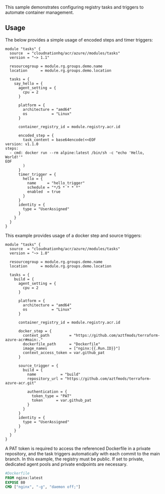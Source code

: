 This sample demonstrates configuring registry tasks and triggers to automate container management.

## Usage

The below provides a simple usage of encoded steps and timer triggers:

```hcl
module "tasks" {
  source  = "cloudnationhq/acr/azure//modules/tasks"
  version = "~> 1.1"

  resourcegroup = module.rg.groups.demo.name
  location      = module.rg.groups.demo.location

  tasks = {
    say_hello = {
      agent_setting = {
        cpu = 2
      }

      platform = {
        architecture = "amd64"
        os           = "Linux"
      }

      container_registry_id = module.registry.acr.id

      encoded_step = {
        task_content = base64encode(<<EOF
version: v1.1.0
steps:
  - cmd: docker run --rm alpine:latest /bin/sh -c "echo 'Hello, World!'"
EOF
        )
      }
      timer_trigger = {
        hello = {
          name     = "hello_trigger"
          schedule = "*/5 * * * *"
          enabled  = true
        }
      }
      identity = {
        type = "UserAssigned"
      }
    }
  }
}
```

This example provides usage of a docker step and source triggers:

```hcl
module "tasks" {
  source  = "cloudnationhq/acr/azure//modules/tasks"
  version = "~> 1.0"

  resourcegroup = module.rg.groups.demo.name
  location      = module.rg.groups.demo.location

  tasks = {
    build = {
      agent_setting = {
        cpu = 2
      }

      platform = {
        architecture = "amd64"
        os           = "Linux"
      }

      container_registry_id = module.registry.acr.id

      docker_step = {
        context_path         = "https://github.com/aztfmods/terraform-azure-acr#main:."
        dockerfile_path      = "Dockerfile"
        image_names          = ["nginx:{{.Run.ID}}"]
        context_access_token = var.github_pat
      }

      source_trigger = {
        build = {
          name           = "build"
          repository_url = "https://github.com/aztfmods/terraform-azure-acr.git"

          authentication = {
            token_type = "PAT"
            token      = var.github_pat
          }
        }
      }
      identity = {
        type = "UserAssigned"
      }
    }
  }
}
```

A PAT token is required to access the referenced Dockerfile in a private repository, and the task triggers automatically with each commit to the main branch.
In this example, the registry must be public. If set to private, dedicated agent pools and private endpoints are necessary.

```Dockerfile
#Dockerfile
FROM nginx:latest
EXPOSE 80
CMD ["nginx", "-g", "daemon off;"]
```

